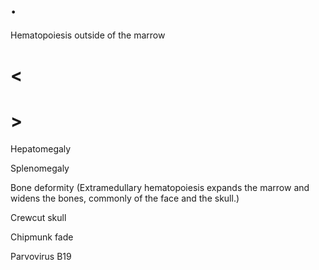 # .

Hematopoiesis outside of the marrow

# <

# >

Hepatomegaly

Splenomegaly

Bone deformity (Extramedullary hematopoiesis expands the marrow and widens the bones, commonly of the face and the skull.)

Crewcut skull

Chipmunk fade

Parvovirus B19
